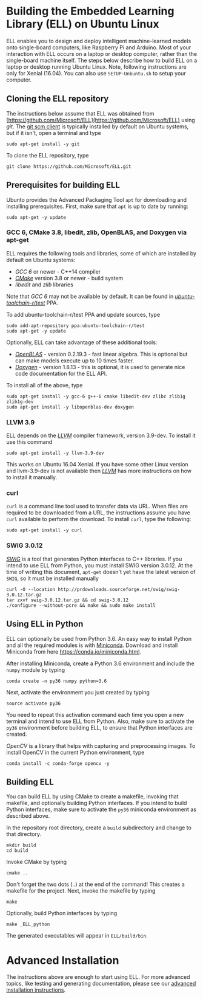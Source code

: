 # Building the Embedded Learning Library (ELL) on Ubuntu Linux

ELL enables you to design and deploy intelligent machine-learned models onto single-board computers, like Raspberry Pi and Arduino. Most of your interaction with ELL occurs on a laptop or desktop computer, rather than the single-board machine itself. The steps below describe how to build ELL on a laptop or desktop running Ubuntu Linux. Note, following instructions are only for Xenial (16.04). You can also use `SETUP-Unbuntu.sh` to setup your computer.

## Cloning the ELL repository

The instructions below assume that ELL was obtained from [https://github.com/Microsoft/ELL](https://github.com/Microsoft/ELL) using *git*. The [git scm client](https://git-scm.com/) is typically installed by default on Ubuntu systems, but if it isn't, open a terminal and type

```shell
sudo apt-get install -y git
```

To clone the ELL repository, type

```shell
git clone https://github.com/Microsoft/ELL.git
```

## Prerequisites for building ELL

Ubunto provides the Advanced Packaging Tool `apt` for downloading and installing prerequisites. First, make sure that `apt` is up to date by running:

```shell
sudo apt-get -y update
```

### GCC 6, CMake 3.8, libedit, zlib, OpenBLAS, and Doxygen via apt-get

ELL requires the following tools and libraries, some of which are installed by default on Ubuntu systems:

* *GCC 6* or newer - C++14 compiler
* [*CMake*](https://cmake.org/) version 3.8 or newer - build system
* *libedit* and *zlib* libraries

Note that *GCC 6* may not be available by default. It can be found in [*ubuntu-toolchain-r/test*](https://launchpad.net/~ubuntu-toolchain-r/+archive/ubuntu/test) PPA.

To add ubuntu-toolchain-r/test PPA and update sources, type
```shell
sudo add-apt-repository ppa:ubuntu-toolchain-r/test
sudo apt-get -y update
```

Optionally, ELL can take advantage of these additional tools:

* [*OpenBLAS*](http://www.openblas.net/) - version 0.2.19.3 - fast linear algebra. This is optional but can make models execute up to 10 times faster.
* [*Doxygen*](www.doxygen.org/) - version 1.8.13 - this is optional, it is used to generate nice code documentation for the ELL API.

To install all of the above, type
```shell
sudo apt-get install -y gcc-6 g++-6 cmake libedit-dev zlibc zlib1g zlib1g-dev
sudo apt-get install -y libopenblas-dev doxygen
```
### LLVM 3.9

ELL depends on the [*LLVM*](http://llvm.org/) compiler framework, version 3.9-dev. To install it use this command

```shell
sudo apt-get install -y llvm-3.9-dev
```

This works on Ubuntu 16.04 Xenial.  If you have some other Linux version and llvm-3.9-dev is not available then
[*LLVM*](http://llvm.org/) has more instructions on how to install it manually.

### curl

`curl` is a command line tool used to transfer data via URL. When files are required to be downloaded from a URL, the instructions assume you have `curl` available to perform the download. To install `curl`, type the following:
```shell
sudo apt-get install -y curl
```

### SWIG 3.0.12

[*SWIG*](http://swig.org) is a tool that generates Python interfaces to C++ libraries. If you intend to use ELL from Python, you must install SWIG version 3.0.12. At the time of writing this document, `apt-get` doesn't yet have the latest version of `SWIG`, so it must be installed manually

```shell
curl -O --location http://prdownloads.sourceforge.net/swig/swig-3.0.12.tar.gz
tar zxvf swig-3.0.12.tar.gz && cd swig-3.0.12
./configure --without-pcre && make && sudo make install
```

## Using ELL in Python

ELL can optionally be used from Python 3.6.
An easy way to install Python and all the required modules is with [Miniconda](https://conda.io/miniconda.html).
Download and install Miniconda from here <https://conda.io/miniconda.html>.

After installing Miniconda, create a Python 3.6 environment and include the `numpy` module by typing

```shell
conda create -n py36 numpy python=3.6
```

Next, activate the environment you just created by typing

```shell
source activate py36
```

You need to repeat this activation command each time you open a new terminal and intend to use ELL from Python. Also, make sure to activate the `py36` environment before building ELL, to ensure that Python interfaces are created.

*OpenCV* is a library that helps with capturing and preprocessing images. To install OpenCV in the current Python environment, type

```shell
conda install -c conda-forge opencv -y
```

## Building ELL

You can build ELL by using CMake to create a makefile, invoking that makefile, and optionally building Python interfaces. If you intend to build Python interfaces, make sure to activate the `py36` miniconda environment as described above.

In the repository root directory, create a `build` subdirectory and change to that directory.

```shell
mkdir build
cd build
```

Invoke CMake by typing

```shell
cmake ..
```

Don't forget the two dots (..) at the end of the command! This creates a makefile for the project. Next, invoke the makefile by typing

```shell
make
```

Optionally, build Python interfaces by typing

```shell
make _ELL_python
```

The generated executables will appear in `ELL/build/bin`.

# Advanced Installation

The instructions above are enough to start using ELL. For more advanced topics, like testing and generating documentation, please see our [advanced installation instructions](INSTALL-Advanced.md).
